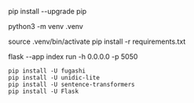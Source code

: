 pip install --upgrade pip

python3 -m venv .venv

source .venv/bin/activate
pip install -r requirements.txt

flask --app index run -h 0.0.0.0 -p 5050

```
pip install -U fugashi
pip install -U unidic-lite
pip install -U sentence-transformers
pip install -U Flask
```
